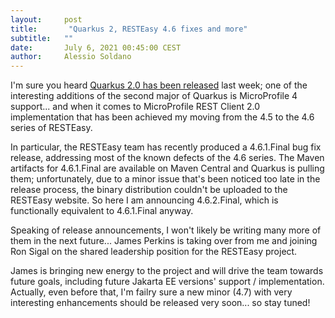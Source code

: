 ```yaml
---
layout:     post
title:       "Quarkus 2, RESTEasy 4.6 fixes and more"
subtitle:   ""
date:       July 6, 2021 00:45:00 CEST
author:     Alessio Soldano
---
```


I'm sure you heard [Quarkus 2.0 has been released](https://quarkus.io/blog/quarkus-2-0-0-final-released/) last week; one of the interesting additions of the second major of Quarkus is MicroProfile 4 support... and when it comes to MicroProfile REST Client 2.0 implementation that has been achieved my moving from the 4.5 to the 4.6 series of RESTEasy.

In particular, the RESTEasy team has recently produced a 4.6.1.Final bug fix release, addressing most of the known defects of the 4.6 series. The Maven artifacts for 4.6.1.Final are available on Maven Central and Quarkus is pulling them; unfortunately, due to a minor issue that's been noticed too late in the release process, the binary distribution couldn't be uploaded to the RESTEasy website. So here I am announcing 4.6.2.Final, which is functionally equivalent to 4.6.1.Final anyway.

Speaking of release announcements, I won't likely be writing many more of them in the next future... James Perkins is taking over from me and joining Ron Sigal on the shared leadership position for the RESTEasy project.

James is bringing new energy to the project and will drive the team towards future goals, including future Jakarta EE versions' support / implementation. Actually, even before that, I'm failry sure a new minor (4.7) with very interesting enhancements should be released very soon... so stay tuned!
